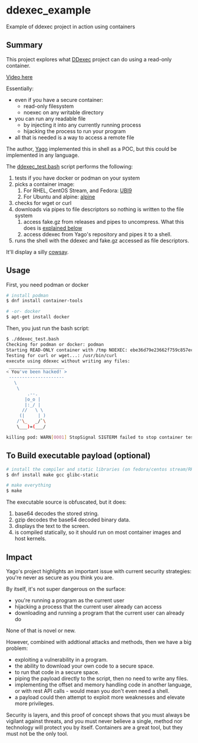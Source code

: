 # ddexec_example
Example of ddexec project in action using containers

## Summary

This project explores what [DDexec][ddexec] project can do using a read-only container.

[Video here][video]

Essentially:

* even if you have a secure container:
    * read-only filesystem
    * noexec on any writable directory
* you can run any readable file
    * by injecting it into any currently running process
    * hijacking the process to run your program
* all that is needed is a way to access a remote file

The author, [Yago][yago] implemented this in shell as a POC, but this could be implemented in any language.

The [ddexec_test.bash](/ddexec_test.bash) script performs the following:

1. tests if you have docker or podman on your system
2. picks a container image:
    1. For RHEL, CentOS Stream, and Fedora: [UBI9][ubi9]
    2. For Ubuntu and alpine: [alpine][alpine]
3. checks for wget or curl
4. downloads via pipes to file descriptors so nothing is written to the file system
    1. access fake.gz from releases and pipes to uncompress. What this does is [explained below](#to-build-executable-payload)
    2. access ddexec from Yago's repository and pipes it to a shell.
5. runs the shell with the ddexec and fake.gz accessed as file descriptors.

It'll display a silly [cowsay][cowsay].

[ddexec]: https://github.com/arget13/DDexec
[ubi9]: https://catalog.redhat.com/software/base-images#get-images
[alpine]: https://hub.docker.com/_/alpine
[cowsay]: https://en.wikipedia.org/wiki/Cowsay
[video]: https://youtu.be/7dc29U9DeIE?si=uygWoUGebKTZtZN3
[yago]: https://github.com/arget13

## Usage

First, you need podman or docker

```bash
# install podman
$ dnf install container-tools

# -or- docker
$ apt-get install docker
```

Then, you just run the bash script:

```bash
$ ./ddexec_test.bash
Checking for podman or docker: podman
Starting READ-ONLY container with /tmp NOEXEC: ebe36d79e23662f759c857eca1da4c144ae49e52ec57920706f40e538b8cca29
Testing for curl or wget...: /usr/bin/curl
execute using ddexec without writing any files:
 _____________________
< You've been hacked! >
 ---------------------
   \
    \
        .--.
       |o_o |
       |:_/ |
      //   \ \
     (|     | )
    /'\_   _/`\
    \___)=(___/

killing pod: WARN[0001] StopSignal SIGTERM failed to stop container test in 1 seconds, resorting to SIGKILL
```

## To Build executable payload (optional)

```bash
# install the compiler and static libraries (on fedora/centos stream/RHEL)
$ dnf install make gcc glibc-static

# make everything
$ make
```

The executable source is obfuscated, but it does:

1. base64 decodes the stored string.
2. gzip decodes the base64 decoded binary data.
3. displays the text to the screen.
4. is compiled statically, so it should run on most container images and host kernels.

## Impact

Yago's project highlights an important issue with current security strategies: you're never as secure as you think you are.

By itself, it's not super dangerous on the surface:

* you're running a program as the current user
* hijacking a process that the current user already can access
* downloading and running a program that the current user can already do

None of that is novel or new.

However, combined with addtional attacks and methods, then we have a big problem:

* exploiting a vulnerability in a program.
* the ability to download your own code to a secure space.
* to run that code in a secure space.
* piping the payload directly to the script, then no need to write any files.
* implementing the offset and memory handling code in another language, or with rest API calls - would mean you don't even need a shell.
* a payload could then attempt to exploit more weaknesses and elevate more privileges.

Security is layers, and this proof of concept shows that you must always be vigilant against threats, and you must never believe a single, method nor technology will protect you by itself. Containers are a great tool, but they must not be the only tool.
